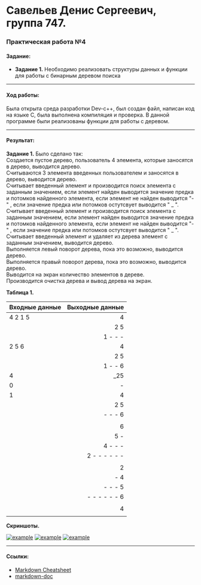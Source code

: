 # Савельев Денис Сергеевич, группа 747. #
### Практическая работа №4 ###
#### Задание: ####
- **Задание 1.** Необходимо	реализовать	структуры	данных	и	функции	для	работы	с бинарным	деревом	поиска

___
#### Ход работы: ####
   Была открыта среда разработки Dev-c++, был создан файл, написан код на языке С, была выполнена компиляция и проверка.
   В данной программе были реализованы функции для работы с деревом.

___
#### Результат: ####
  **Задание 1.** Было сделано так:  
  Создается пустое дерево, пользователь 4 элемента, которые заносятся в дерево, выводится дерево.  
  Считываются 3 элемента введенных пользователем и заносятся в дерево, выводится дерево.  
  Считывает введенный элемент и производится поиск элемента с заданным значением, если элемент найден выводится значение предка и потомков найденного элемента, если элемент не найден выводится "-" , если значение предка или потомков остутсвует выводится " _ ".  
  Считывает введенный элемент и производится поиск элемента с заданным значением, если элемент найден выводится значение предка и потомков найденного элемента, если элемент не найден выводится "-" , если значение предка или потомков остутсвует выводится " _ ".  
  Считывает введенный элемент и удаляет из дерева элемент с заданным значением, выводится дерево.  
  Выполняется левый поворот дерева, пока это возможно, выводится дерево.  
  Выполняется правый поворот дерева, пока это возможно, выводится дерево.  
  Выводится на экран количество элементов в дереве.  
  Производится очистка дерева и вывод дерева на экран.
  
  **Таблица 1.**
  
| Входные данные | Выходные данные |
| :------------- | --------------: |
| 4 2 1 5        |       4         |
|                |     2    5      |
|                |   1   - -  -    |
| 2 5 6          |       4         |
|                |     2   5       |
|                |   1  - -  6     |
| 4              |  \_25           |
| 0              |  -              |
| 1              |       4         |
|                |     2   5       |
|                |   -  - -  6     |
|                |                 |
|                |       6         |
|                |     5   -       |
|                |   4  - -  -     |
|                |  2 - - - - - -  |
|                |                 |
|                |       2         |
|                |     -   4       |
|                |   -  - -  5     |
|                |  - - - - - - 6  |
|                |                 |
|                |       4         |
|                |                 |
  
  **Скриншоты.**
  
[![example](https://pp.userapi.com/c849420/v849420693/156da8/jG3rJdM7v7U.jpg)](пример1) 
[![example](https://pp.userapi.com/c849420/v849420693/156db6/sulrsVdFyVU.jpg)](пример2) 
[![example](https://pp.userapi.com/c849420/v849420693/156daf/sCIp7_daKH4.jpg)](пример3) 
___
#### Ссылки: ####  
- [Markdown Cheatsheet](https://github.com/adam-p/markdown-here/wiki/Markdown-Cheatsheet)
- [markdown-doc](https://github.com/OlgaVlasova/markdown-doc/blob/master/README.md#Parag)
